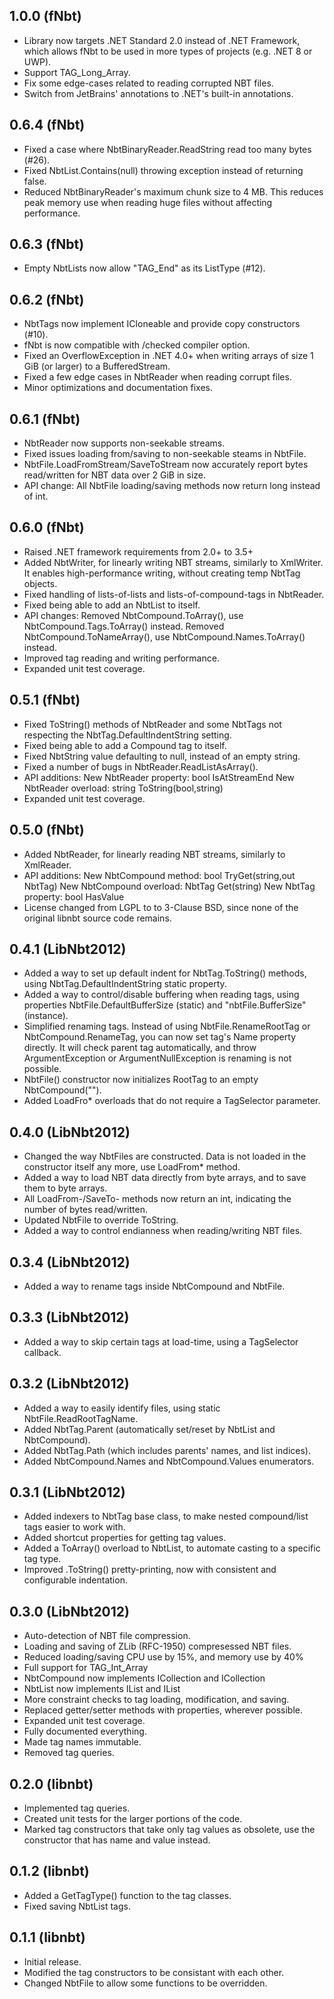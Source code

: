 ## 1.0.0 (fNbt)
- Library now targets .NET Standard 2.0 instead of .NET Framework, which
    allows fNbt to be used in more types of projects (e.g. .NET 8 or UWP).
- Support TAG_Long_Array.
- Fix some edge-cases related to reading corrupted NBT files.
- Switch from JetBrains' annotations to .NET's built-in annotations.

## 0.6.4 (fNbt)
- Fixed a case where NbtBinaryReader.ReadString read too many bytes (#26).
- Fixed NbtList.Contains(null) throwing exception instead of returning false.
- Reduced NbtBinaryReader's maximum chunk size to 4 MB. This reduces peak
    memory use when reading huge files without affecting performance.

## 0.6.3 (fNbt)
- Empty NbtLists now allow "TAG_End" as its ListType (#12).

## 0.6.2 (fNbt)
- NbtTags now implement ICloneable and provide copy constructors (#10).
- fNbt is now compatible with /checked compiler option.
- Fixed an OverflowException in .NET 4.0+ when writing arrays of size 1 GiB
	(or larger) to a BufferedStream.
- Fixed a few edge cases in NbtReader when reading corrupt files.
- Minor optimizations and documentation fixes.

## 0.6.1 (fNbt)
- NbtReader now supports non-seekable streams.
- Fixed issues loading from/saving to non-seekable steams in NbtFile.
- NbtFile.LoadFromStream/SaveToStream now accurately report bytes read/written
    for NBT data over 2 GiB in size.
- API change:
    All NbtFile loading/saving methods now return long instead of int.

## 0.6.0 (fNbt)
- Raised .NET framework requirements from 2.0+ to 3.5+
- Added NbtWriter, for linearly writing NBT streams, similarly to XmlWriter.
    It enables high-performance writing, without creating temp NbtTag objects.
- Fixed handling of lists-of-lists and lists-of-compound-tags in NbtReader.
- Fixed being able to add an NbtList to itself.
- API changes:
    Removed NbtCompound.ToArray(), use NbtCompound.Tags.ToArray() instead.
    Removed NbtCompound.ToNameArray(), use NbtCompound.Names.ToArray() instead.
- Improved tag reading and writing performance.
- Expanded unit test coverage.

## 0.5.1 (fNbt)
- Fixed ToString() methods of NbtReader and some NbtTags not respecting the
    NbtTag.DefaultIndentString setting.
- Fixed being able to add a Compound tag to itself.
- Fixed NbtString value defaulting to null, instead of an empty string.
- Fixed a number of bugs in NbtReader.ReadListAsArray<T>().
- API additions:
    New NbtReader property:     bool IsAtStreamEnd
    New NbtReader overload:     string ToString(bool,string)
- Expanded unit test coverage.

## 0.5.0 (fNbt)
- Added NbtReader, for linearly reading NBT streams, similarly to XmlReader.
- API additions:
    New NbtCompound method:     bool TryGet(string,out NbtTag)
    New NbtCompound overload:   NbtTag Get(string)
    New NbtTag property:        bool HasValue
- License changed from LGPL to to 3-Clause BSD, since none of the original
    libnbt source code remains.

## 0.4.1 (LibNbt2012)
- Added a way to set up default indent for NbtTag.ToString() methods, using
    NbtTag.DefaultIndentString static property.
- Added a way to control/disable buffering when reading tags, using properties
    NbtFile.DefaultBufferSize (static) and "nbtFile.BufferSize" (instance).
- Simplified renaming tags. Instead of using NbtFile.RenameRootTag or
    NbtCompound.RenameTag, you can now set tag's Name property directly. It
    will check parent tag automatically, and throw ArgumentException or
    ArgumentNullException is renaming is not possible.
- NbtFile() constructor now initializes RootTag to an empty NbtCompound("").
- Added LoadFro* overloads that do not require a TagSelector parameter.

## 0.4.0 (LibNbt2012)
- Changed the way NbtFiles are constructed. Data is not loaded in the
    constructor itself any more, use LoadFrom* method.
- Added a way to load NBT data directly from byte arrays, and to save them to
    byte arrays.
- All LoadFrom-/SaveTo- methods now return an int, indicating the number of
    bytes read/written.
- Updated NbtFile to override ToString.
- Added a way to control endianness when reading/writing NBT files.

## 0.3.4 (LibNbt2012)
- Added a way to rename tags inside NbtCompound and NbtFile.

## 0.3.3 (LibNbt2012)
- Added a way to skip certain tags at load-time, using a TagSelector callback.

## 0.3.2 (LibNbt2012)
- Added a way to easily identify files, using static NbtFile.ReadRootTagName.
- Added NbtTag.Parent (automatically set/reset by NbtList and NbtCompound).
- Added NbtTag.Path (which includes parents' names, and list indices).
- Added NbtCompound.Names and NbtCompound.Values enumerators.

## 0.3.1 (LibNbt2012)
- Added indexers to NbtTag base class, to make nested compound/list tags easier
    to work with.
- Added shortcut properties for getting tag values.
- Added a ToArray<T>() overload to NbtList, to automate casting to a specific
    tag type.
- Improved .ToString() pretty-printing, now with consistent and configurable
    indentation.

## 0.3.0 (LibNbt2012)
- Auto-detection of NBT file compression.
- Loading and saving of ZLib (RFC-1950) compresessed NBT files.
- Reduced loading/saving CPU use by 15%, and memory use by 40%
- Full support for TAG_Int_Array
- NbtCompound now implements ICollection and ICollection<NbtTag>
- NbtList now implements IList and IList<NbtTag>
- More constraint checks to tag loading, modification, and saving.
- Replaced getter/setter methods with properties, wherever possible.
- Expanded unit test coverage.
- Fully documented everything.
- Made tag names immutable.
- Removed tag queries.

## 0.2.0 (libnbt)
- Implemented tag queries.
- Created unit tests for the larger portions of the code.
- Marked tag constructors that take only tag values as obsolete, use the
    constructor that has name and value instead.

## 0.1.2 (libnbt)
- Added a GetTagType() function to the tag classes.
- Fixed saving NbtList tags.

## 0.1.1 (libnbt)
- Initial release.
- Modified the tag constructors to be consistant with each other.
- Changed NbtFile to allow some functions to be overridden.
